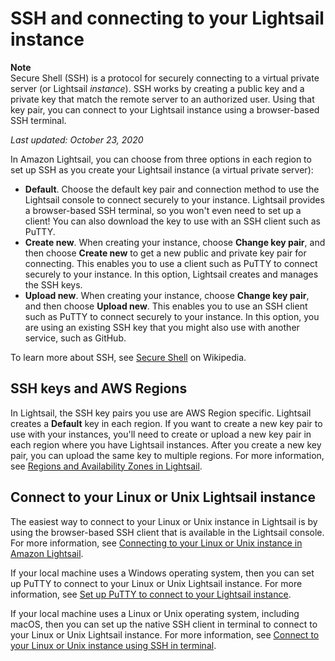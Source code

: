 # SSH and connecting to your Lightsail instance<a name="understanding-ssh-in-amazon-lightsail"></a>

**Note**  
Secure Shell \(SSH\) is a protocol for securely connecting to a virtual private server \(or Lightsail *instance*\)\. SSH works by creating a public key and a private key that match the remote server to an authorized user\. Using that key pair, you can connect to your Lightsail instance using a browser\-based SSH terminal\.

 *Last updated: October 23, 2020* 

In Amazon Lightsail, you can choose from three options in each region to set up SSH as you create your Lightsail instance \(a virtual private server\):
+ **Default**\. Choose the default key pair and connection method to use the Lightsail console to connect securely to your instance\. Lightsail provides a browser\-based SSH terminal, so you won't even need to set up a client\! You can also download the key to use with an SSH client such as PuTTY\.
+ **Create new**\. When creating your instance, choose **Change key pair**, and then choose **Create new** to get a new public and private key pair for connecting\. This enables you to use a client such as PuTTY to connect securely to your instance\. In this option, Lightsail creates and manages the SSH keys\.
+ **Upload new**\. When creating your instance, choose **Change key pair**, and then choose **Upload new**\. This enables you to use an SSH client such as PuTTY to connect securely to your instance\. In this option, you are using an existing SSH key that you might also use with another service, such as GitHub\.

To learn more about SSH, see [Secure Shell](https://en.wikipedia.org/wiki/Secure_Shell) on Wikipedia\.

## SSH keys and AWS Regions<a name="ssh-keys-and-aws-regions"></a>

In Lightsail, the SSH key pairs you use are AWS Region specific\. Lightsail creates a **Default** key in each region\. If you want to create a new key pair to use with your instances, you'll need to create or upload a new key pair in each region where you have Lightsail instances\. After you create a new key pair, you can upload the same key to multiple regions\. For more information, see [Regions and Availability Zones in Lightsail](understanding-regions-and-availability-zones-in-amazon-lightsail.md)\.

## Connect to your Linux or Unix Lightsail instance<a name="setting-up-putty-and-other-clients"></a>

The easiest way to connect to your Linux or Unix instance in Lightsail is by using the browser\-based SSH client that is available in the Lightsail console\. For more information, see [Connecting to your Linux or Unix instance in Amazon Lightsail](lightsail-how-to-connect-to-your-instance-virtual-private-server.md)\.

If your local machine uses a Windows operating system, then you can set up PuTTY to connect to your Linux or Unix Lightsail instance\. For more information, see [Set up PuTTY to connect to your Lightsail instance](lightsail-how-to-set-up-putty-to-connect-using-ssh.md)\.

If your local machine uses a Linux or Unix operating system, including macOS, then you can set up the native SSH client in terminal to connect to your Linux or Unix Lightsail instance\. For more information, see [Connect to your Linux or Unix instance using SSH in terminal](amazon-lightsail-ssh-using-terminal.md)\.
